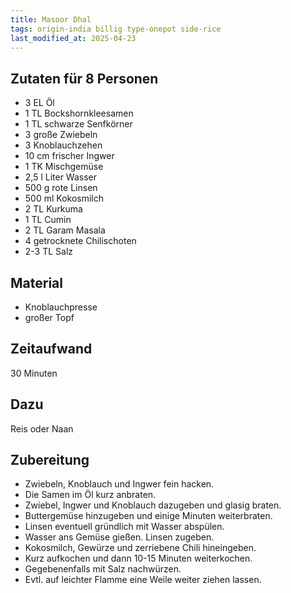 ```yaml
--- 
title: Masoor Dhal
tags: origin-india billig type-onepot side-rice
last_modified_at: 2025-04-23
---
```

## Zutaten für 8 Personen
* 3 EL Öl
* 1 TL Bockshornkleesamen
* 1 TL schwarze Senfkörner
* 3 große Zwiebeln
* 3 Knoblauchzehen
* 10 cm frischer Ingwer
* 1 TK Mischgemüse
* 2,5 l Liter Wasser
* 500 g rote Linsen
* 500 ml Kokosmilch
* 2 TL Kurkuma
* 1 TL Cumin
* 2 TL Garam Masala
* 4 getrocknete Chilischoten
* 2-3 TL Salz  
  
## Material
* Knoblauchpresse
* großer Topf  
  
## Zeitaufwand
30 Minuten

## Dazu
Reis oder Naan  
  
## Zubereitung
* Zwiebeln, Knoblauch und Ingwer fein hacken.
* Die Samen im Öl kurz anbraten.
* Zwiebel, Ingwer und Knoblauch dazugeben und glasig braten.
* Buttergemüse hinzugeben und einige Minuten weiterbraten.
* Linsen eventuell gründlich mit Wasser abspülen.
* Wasser ans Gemüse gießen. Linsen zugeben.
* Kokosmilch, Gewürze und zerriebene Chili hineingeben.
* Kurz aufkochen und dann 10-15 Minuten weiterkochen.
* Gegebenenfalls mit Salz nachwürzen.
* Evtl. auf leichter Flamme eine Weile weiter ziehen lassen.